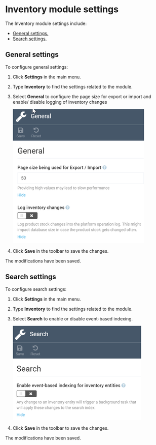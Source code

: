 ﻿# Inventory module settings

The Inventory module settings include:

* [General settings.](settings.md#general-settings)
* [Search settings.](settings.md#search)

## General settings

To configure general settings:

1. Click **Settings** in the main menu.
1. Type **Inventory** to find the settings related to the module.
1. Select **General** to configure the page size for export or import and enable/ disable logging of inventory changes

	![General settings](media/general-settings.png)

1. Click **Save** in the toolbar to save the changes.

The modifications have been saved.

## Search settings

To configure search settings: 

1. Click **Settings** in the main menu.
1. Type **Inventory** to find the settings related to the module.
1. Select **Search** to enable or disable event-based indexing.

	![Search settings](media/search-settings.png)

1. Click **Save** in the toolbar to save the changes.

The modifications have been saved.